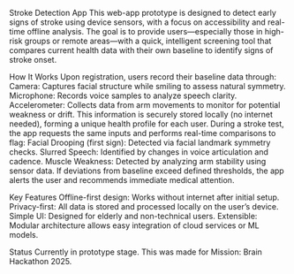 Stroke Detection App
This web-app prototype is designed to detect early signs of stroke using device sensors, with a focus on accessibility and real-time offline analysis. The goal is to provide users—especially those in high-risk groups or remote areas—with a quick, intelligent screening tool that compares current health data with their own baseline to identify signs of stroke onset.

How It Works
Upon registration, users record their baseline data through:
  Camera: Captures facial structure while smiling to assess natural symmetry.
  Microphone: Records voice samples to analyze speech clarity.
  Accelerometer: Collects data from arm movements to monitor for potential weakness or drift.
This information is securely stored locally (no internet needed), forming a unique health profile for each user.
During a stroke test, the app requests the same inputs and performs real-time comparisons to flag:
Facial Drooping (first sign): Detected via facial landmark symmetry checks.
Slurred Speech: Identified by changes in voice articulation and cadence.
Muscle Weakness: Detected by analyzing arm stability using sensor data.
If deviations from baseline exceed defined thresholds, the app alerts the user and recommends immediate medical attention.

Key Features
Offline-first design: Works without internet after initial setup.
Privacy-first: All data is stored and processed locally on the user’s device.
Simple UI: Designed for elderly and non-technical users.
Extensible: Modular architecture allows easy integration of cloud services or ML models.

Status
Currently in prototype stage. This was made for Mission: Brain Hackathon 2025.
